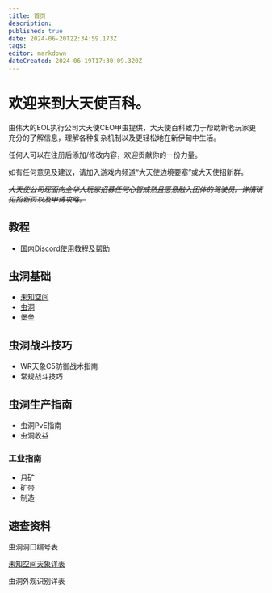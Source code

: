 ```yaml
---
title: 首页
description: 
published: true
date: 2024-06-20T22:34:59.173Z
tags: 
editor: markdown
dateCreated: 2024-06-19T17:30:09.320Z
---
```


# 欢迎来到大天使百科。

由伟大的EOL执行公司大天使CEO甲虫提供，大天使百科致力于帮助新老玩家更充分的了解信息，理解各种复杂机制以及更轻松地在新伊甸中生活。

任何人可以在注册后添加/修改内容，欢迎贡献你的一份力量。

如有任何意见及建议，请加入游戏内频道“大天使边境要塞”或大天使招新群。

*~~大天使公司现面向全华人玩家招募任何心智成熟且愿意融入团体的驾驶员。详情请见招新页以及申请攻略。~~*

## 教程

-   [国内Discord使用教程及帮助](/zh/国内Discord使用教程及帮助)

## 虫洞基础

-   [未知空间](/zh/未知空间)
-   [虫洞](/zh/虫洞)
-   堡垒

## 虫洞战斗技巧

-   WR天象C5防御战术指南
-   常规战斗技巧

## 虫洞生产指南

-   虫洞PvE指南
-   虫洞收益

### 工业指南

-   月矿
-   矿带
-   制造

## 速查资料

虫洞洞口编号表

[未知空间天象详表](/zh/未知空间天象详表)

虫洞外观识别详表